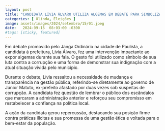 ```yaml
---
layout: post
title: "CANDIDATA LÍVIA ÁLVARO UTILIZA ALGEMAS EM DEBATE PARA SIMBOLIZAR LUTA CONTRA A CORRUPÇÃO"
categories: [ Olinda, Eleições ]
image: assets/images/2024/setembro/15/01.jpeg
date:   2024-09-15  08:03:00 -0300
#tags: [sticky, featured]
---
```

Em debate promovido pelo Janga Ordinário na cidade de Paulista, a candidata à prefeitura, Lívia Álvaro, fez uma intervenção impactante ao expor algemas durante sua fala. O gesto foi utilizado como símbolo de sua luta contra a corrupção e uma forma de demonstrar sua indignação com a atual situação vivida pelo município.

Durante o debate, Lívia ressaltou a necessidade de mudança e transparência na gestão pública, referindo-se diretamente ao governo de Júnior Matuto, ex-prefeito afastado por duas vezes sob suspeitas de corrupção. A candidata fez questão de lembrar o público dos escândalos que marcaram a administração anterior e reforçou seu compromisso em restabelecer a confiança na política local.

A ação da candidata gerou repercussão, destacando sua posição firme contra práticas ilícitas e sua promessa de uma gestão ética e voltada para o bem-estar da população.